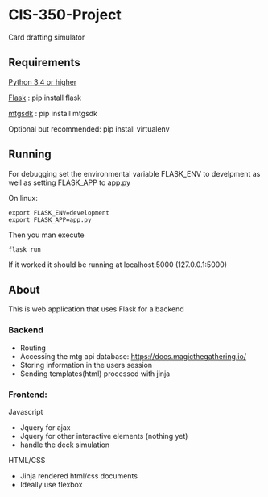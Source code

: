 # CIS-350-Project
Card drafting simulator

## Requirements

[Python 3.4 or higher](https://www.python.org/downloads/)

[Flask](http://flask.pocoo.org/) :
pip install flask

[mtgsdk](https://docs.magicthegathering.io/) :
pip install mtgsdk

Optional but recommended:
pip install virtualenv

## Running

For debugging set the environmental variable FLASK\_ENV to develpment
as well as setting FLASK\_APP to app.py

On linux:

    export FLASK_ENV=development
    export FLASK_APP=app.py

Then you man execute

    flask run

If it worked it should be running at localhost:5000 (127.0.0.1:5000)

## About

This is web application that uses Flask for a backend

### Backend

* Routing
* Accessing the mtg api database: https://docs.magicthegathering.io/
* Storing information in the users session
* Sending templates(html) processed with jinja

### Frontend:
Javascript

* Jquery for ajax
* Jquery for other interactive elements (nothing yet)
* handle the deck simulation

HTML/CSS

* Jinja rendered html/css documents
* Ideally use flexbox
